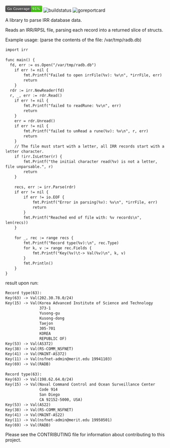 ![coverage](./coverage_badge.png "Coverage")
![buildstatus](https://api.travis-ci.org/morrowc/contrib.svg?branch=master "BuildStatus")
![goreportcard](https://goreportcard.com/badge/github.com/manrs-tools/contrib "Go Report Card")

A library to parse IRR database data.

Reads an IRR/RPSL file, parsing each record into a returned slice of structs.

Example usage: (parse the contents of the file: /var/tmp/radb.db)

```golang
import irr

func main() {
  fd, err := os.Open("/var/tmp/radb.db")
	if err != nil {
		fmt.Printf("Failed to open irrFile(%v): %v\n", *irrFile, err)
		return
	}
  rdr := irr.NewReader(fd)
  r, _, err := rdr.Read()
	if err != nil {
		fmt.Printf("failed to readRune: %v\n", err)
		return
	}
	err = rdr.Unread()
	if err != nil {
		fmt.Printf("failed to unRead a rune(%v): %v\n", r, err)
		return
	}
	// The file must start with a letter, all IRR records start with a letter character.
	if !irr.IsLetter(r) {
		fmt.Printf("the initial character read(%v) is not a letter, file unparsable.", r)
		return
	}

	recs, err := irr.Parse(rdr)
	if err != nil {
		if err != io.EOF {
			fmt.Printf("Error in parsing(%v): %v\n", *irrFile, err)
			return
		}
		fmt.Printf("Reached end of file with: %v records\n", len(recs))
	}

	for _, rec := range recs {
		fmt.Printf("Record type(%v):\n", rec.Type)
		for k, v := range rec.Fields {
			fmt.Printf("Key(%v)\t-> Val(%v)\n", k, v)
		}
		fmt.Println()
	}
}
```

result upon run:

~~~~
Record type(63):
Key(63)	-> Val(202.30.78.0/24)
Key(15)	-> Val(Korea Advanced Institute of Science and Technology
               373-1
               Yusong-gu
               Kusong-dong
               Taejon
               305-701
               KOREA
               REPUBLIC OF)
Key(53)	-> Val(AS372)
Key(38)	-> Val(RS-COMM_NSFNET)
Key(41)	-> Val(MAINT-AS372)
Key(11)	-> Val(nsfnet-admin@merit.edu 19941103)
Key(69)	-> Val(RADB)

Record type(63):
Key(63)	-> Val(198.62.64.0/24)
Key(15)	-> Val(Naval Command Control and Ocean Surveillance Center
               Code 914
               San Diego
               CA 92152-5000, USA)
Key(53)	-> Val(AS22)
Key(38)	-> Val(RS-COMM_NSFNET)
Key(41)	-> Val(MAINT-AS22)
Key(11)	-> Val(nsfnet-admin@merit.edu 19950501)
Key(69)	-> Val(RADB)
~~~~

Please see the CONTRIBUTING file for information about contributing to this project.
